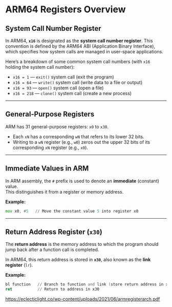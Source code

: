 # ARM64 Registers Overview

## System Call Number Register

In ARM64, **`x16`** is designated as the **system call number register**. This convention is defined by the ARM64 ABI (Application Binary Interface), which specifies how system calls are managed in user-space applications.

Here’s a breakdown of some common system call numbers (with `x16` holding the system call number):

- `x16 = 1` — `exit()` system call (exit the program)
- `x16 = 64` — `write()` system call (write data to a file or output)
- `x16 = 93` — `open()` system call (open a file)
- `x16 = 218` — `clone()` system call (create a new process)

---

## General-Purpose Registers

ARM has 31 general-purpose registers: `x0` to `x30`.

- Each `xN` has a corresponding `wN` that refers to its lower 32 bits.
- Writing to a `wN` register (e.g., `w0`) zeros out the upper 32 bits of its corresponding `xN` register (e.g., `x0`).

---

## Immediate Values in ARM

In ARM assembly, the `#` prefix is used to denote an **immediate** (constant) value.  
This distinguishes it from a register or memory address.

**Example:**

```asm
mov x0, #5   // Move the constant value 5 into register x0
````

---

## Return Address Register (`x30`)

The **return address** is the memory address to which the program should jump back after a function call is completed.

In ARM64, this return address is stored in **`x30`**, also known as the **link register** (`lr`).

**Example:**

```asm
bl function   // Branch to function and link (store return address in x30)
ret           // Return to address in x30
```

https://eclecticlight.co/wp-content/uploads/2021/06/armregisterarch.pdf
